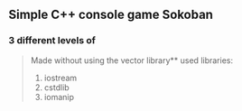 ## Simple C++ console game Sokoban
### 3 different levels of 
> Made without using the vector library**
> used libraries:
> 1. iostream
> 2. cstdlib
> 3. iomanip
